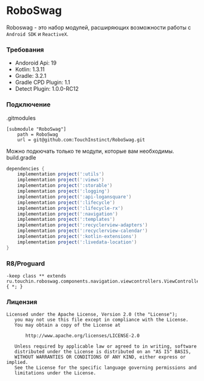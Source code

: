 # RoboSwag

Roboswag - это набор модулей, расширяющих возможности работы с `Android SDK` и `ReactiveX`.


### Требования

* Andoroid Api: 19
* Kotlin: 1.3.11
* Gradle: 3.2.1
* Gradle CPD Plugin: 1.1
* Detect Plugin: 1.0.0-RC12

### Подключение

.gitmodules

```
[submodule "RoboSwag"]
	path = RoboSwag
	url = git@github.com:TouchInstinct/RoboSwag.git
```

Можно подкючать только те модули, которые вам необходимы.
build.gradle

```gradle
dependencies {
    implementation project(':utils')
    implementation project(':views')
    implementation project(':storable')
    implementation project(':logging')
    implementation project(':api-logansquare')
    implementation project(':lifecycle')
    implementation project(':lifecycle-rx')
    implementation project(':navigation')
    implementation project(':templates')
    implementation project(':recyclerview-adapters')
    implementation project(':recyclerview-calendar')
    implementation project(':kotlin-extensions')
    implementation project(':livedata-location')
}
```

### R8/Proguard

```
-keep class ** extends ru.touchin.roboswag.components.navigation.viewcontrollers.ViewController { *; }
```

### Лицензия

```
Licensed under the Apache License, Version 2.0 (the "License");
   you may not use this file except in compliance with the License.
   You may obtain a copy of the License at

       http://www.apache.org/licenses/LICENSE-2.0

   Unless required by applicable law or agreed to in writing, software
   distributed under the License is distributed on an "AS IS" BASIS,
   WITHOUT WARRANTIES OR CONDITIONS OF ANY KIND, either express or implied.
   See the License for the specific language governing permissions and
   limitations under the License.
```
